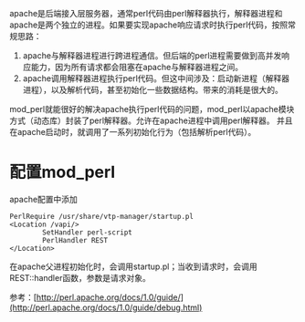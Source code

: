 apache是后端接入层服务器，通常perl代码由perl解释器执行，解释器进程和apache是两个独立的进程。如果要实现apache响应请求时执行perl代码，按照常规思路：

1. apache与解释器进程进行跨进程通信。但后端的perl进程需要做到高并发响应能力，因为所有请求都会阻塞在apache与解释器进程之间。
2. apache调用解释器进程执行perl代码。但这中间涉及：启动新进程（解释器进程），以及解析代码，甚至初始化一些数据结构。带来的消耗是很大的。

mod\_perl就能很好的解决apache执行perl代码的问题，mod\_perl以apache模块方式（动态库）封装了perl解释器。允许在apache进程中调用perl解释器。 并且在apache启动时，就调用了一系列初始化行为（包括解析perl代码）。

# 配置**mod\_perl**

apache配置中添加

```
PerlRequire /usr/share/vtp-manager/startup.pl
<Location /vapi/>
        SetHandler perl-script
        PerlHandler REST
</Location>
```

在apache父进程初始化时，会调用startup.pl；当收到请求时，会调用REST::handler函数，参数是请求对象。

参考：[http://perl.apache.org/docs/1.0/guide/](http://perl.apache.org/docs/1.0/guide/debug.html)

